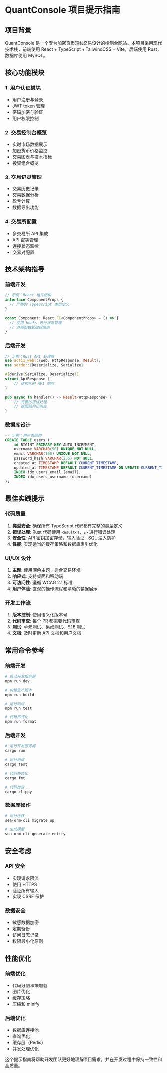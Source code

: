 # QuantConsole 项目提示指南

## 项目背景
QuantConsole 是一个专为加密货币短线交易设计的控制台网站。本项目采用现代技术栈，前端使用 React + TypeScript + TailwindCSS + Vite，后端使用 Rust，数据库使用 MySQL。

## 核心功能模块

### 1. 用户认证模块
- 用户注册与登录
- JWT token 管理
- 密码加密与验证
- 用户权限控制

### 2. 交易控制台概览
- 实时市场数据展示
- 加密货币价格监控
- 交易图表与技术指标
- 投资组合概览

### 3. 交易记录管理
- 交易历史记录
- 交易数据分析
- 盈亏计算
- 数据导出功能

### 4. 交易所配置
- 多交易所 API 集成
- API 密钥管理
- 连接状态监控
- 交易对配置

## 技术架构指导

### 前端开发
```typescript
// 示例：React 组件结构
interface ComponentProps {
  // 严格的 TypeScript 类型定义
}

const Component: React.FC<ComponentProps> = () => {
  // 使用 hooks 进行状态管理
  // 遵循函数式编程原则
}
```

### 后端开发
```rust
// 示例：Rust API 处理器
use actix_web::{web, HttpResponse, Result};
use serde::{Deserialize, Serialize};

#[derive(Serialize, Deserialize)]
struct ApiResponse {
    // 结构化的 API 响应
}

pub async fn handler() -> Result<HttpResponse> {
    // 完善的错误处理
    // 返回结构化响应
}
```

### 数据库设计
```sql
-- 示例：用户表结构
CREATE TABLE users (
    id BIGINT PRIMARY KEY AUTO_INCREMENT,
    username VARCHAR(50) UNIQUE NOT NULL,
    email VARCHAR(100) UNIQUE NOT NULL,
    password_hash VARCHAR(255) NOT NULL,
    created_at TIMESTAMP DEFAULT CURRENT_TIMESTAMP,
    updated_at TIMESTAMP DEFAULT CURRENT_TIMESTAMP ON UPDATE CURRENT_TIMESTAMP,
    INDEX idx_users_email (email),
    INDEX idx_users_username (username)
);
```

## 最佳实践提示

### 代码质量
1. **类型安全**: 确保所有 TypeScript 代码都有完整的类型定义
2. **错误处理**: Rust 代码使用 `Result<T, E>` 进行错误处理
3. **安全性**: API 密钥加密存储，输入验证，SQL 注入防护
4. **性能**: 实现适当的缓存策略和数据库索引优化

### UI/UX 设计
1. **主题**: 使用深色主题，适合交易环境
2. **响应式**: 支持桌面和移动端
3. **可访问性**: 遵循 WCAG 2.1 标准
4. **用户体验**: 直观的操作流程和清晰的数据展示

### 开发工作流
1. **版本控制**: 使用语义化版本号
2. **代码审查**: 每个 PR 都需要代码审查
3. **测试**: 单元测试、集成测试、E2E 测试
4. **文档**: 及时更新 API 文档和用户文档

## 常用命令参考

### 前端开发
```bash
# 启动开发服务器
npm run dev

# 构建生产版本
npm run build

# 运行测试
npm run test

# 代码格式化
npm run format
```

### 后端开发
```bash
# 运行开发服务器
cargo run

# 运行测试
cargo test

# 代码格式化
cargo fmt

# 代码检查
cargo clippy
```

### 数据库操作
```bash
# 运行迁移
sea-orm-cli migrate up

# 生成模型
sea-orm-cli generate entity
```

## 安全考虑

### API 安全
- 实现请求限流
- 使用 HTTPS
- 验证所有输入
- 实现 CSRF 保护

### 数据安全
- 敏感数据加密
- 定期备份
- 访问日志记录
- 权限最小化原则

## 性能优化

### 前端优化
- 代码分割和懒加载
- 图片优化
- 缓存策略
- 压缩和 minify

### 后端优化
- 数据库连接池
- 查询优化
- 缓存层（Redis）
- 并发处理优化

这个提示指南将帮助开发团队更好地理解项目需求，并在开发过程中保持一致性和高质量。
